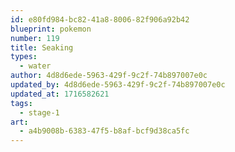 ```yaml
---
id: e80fd984-bc82-41a8-8006-82f906a92b42
blueprint: pokemon
number: 119
title: Seaking
types:
  - water
author: 4d8d6ede-5963-429f-9c2f-74b897007e0c
updated_by: 4d8d6ede-5963-429f-9c2f-74b897007e0c
updated_at: 1716582621
tags:
  - stage-1
art:
  - a4b9008b-6383-47f5-b8af-bcf9d38ca5fc
---
```


